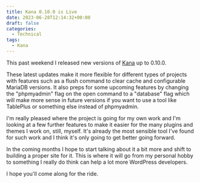 ```yaml
---
title: Kana 0.10.0 is Live
date: 2023-06-28T12:14:32+00:00
draft: false
categories:
  - Technical
tags:
  - Kana
---
```


This past weekend I released new versions of [Kana][1] up to 0.10.0.

These latest updates make it more flexible for different types of projects with features such as a flush command to clear cache and configurable MariaDB versions. It also preps for some upcoming features by changing the "phpmyadmin" flag on the open command to a "database" flag which will make more sense in future versions if you want to use a tool like TablePlus or something else instead of phpmyadmin.

I'm really pleased where the project is going for my own work and I'm looking at a few further features to make it easier for the many plugins and themes I work on, still, myself. It's already the most sensible tool I've found for such work and I think it's only going to get better going forward.

In the coming months I hope to start talking about it a bit more and shift to building a proper site for it. This is where it will go from my personal hobby to something I really do think can help a lot more WordPress developers.

I hope you'll come along for the ride.

 [1]: https://github.com/ChrisWiegman/kana/